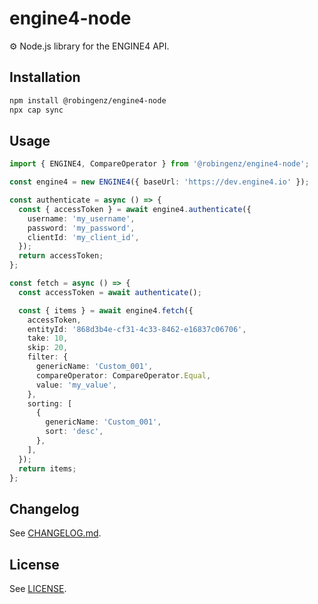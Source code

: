 # engine4-node

⚙️ Node.js library for the ENGINE4 API.

## Installation

```bash
npm install @robingenz/engine4-node
npx cap sync
```

## Usage

```typescript
import { ENGINE4, CompareOperator } from '@robingenz/engine4-node';

const engine4 = new ENGINE4({ baseUrl: 'https://dev.engine4.io' });

const authenticate = async () => {
  const { accessToken } = await engine4.authenticate({
    username: 'my_username',
    password: 'my_password',
    clientId: 'my_client_id',
  });
  return accessToken;
};

const fetch = async () => {
  const accessToken = await authenticate();

  const { items } = await engine4.fetch({
    accessToken,
    entityId: '868d3b4e-cf31-4c33-8462-e16837c06706',
    take: 10,
    skip: 20,
    filter: {
      genericName: 'Custom_001',
      compareOperator: CompareOperator.Equal,
      value: 'my_value',
    },
    sorting: [
      {
        genericName: 'Custom_001',
        sort: 'desc',
      },
    ],
  });
  return items;
};
```

## Changelog

See [CHANGELOG.md](https://github.com/robingenz/engine4-node/blob/main/CHANGELOG.md).

## License

See [LICENSE](https://github.com/robingenz/engine4-node/blob/main/LICENSE).
